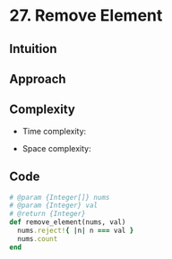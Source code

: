 # 27. Remove Element

## Intuition

## Approach
<!-- Describe your approach to solving the problem. -->

## Complexity

- Time complexity:
<!-- Add your time complexity here, e.g. $$O(n)$$ -->

- Space complexity:
<!-- Add your space complexity here, e.g. $$O(n)$$ -->

## Code

```ruby
# @param {Integer[]} nums
# @param {Integer} val
# @return {Integer}
def remove_element(nums, val)
  nums.reject!{ |n| n === val }
  nums.count
end
```

